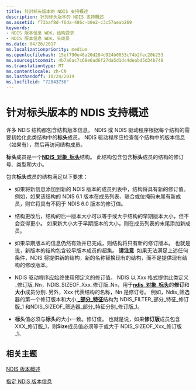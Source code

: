 ```yaml
---
title: 针对标头版本的 NDIS 支持概述
description: 针对标头版本的 NDIS 支持概述
ms.assetid: f73baf8d-f6da-486c-b0e2-c3c57aeab269
keywords:
- NDIS 版本信息 WDK，结构要求
- NDIS 版本信息 WDK，头成员
ms.date: 04/20/2017
ms.localizationpriority: medium
ms.openlocfilehash: 15ef790e46a20d284d924b0053c74b2fec20b253
ms.sourcegitcommit: 4b7a6ac7c68e6ad6f27da5d1dc4deabd5d34b748
ms.translationtype: MT
ms.contentlocale: zh-CN
ms.lasthandoff: 10/24/2019
ms.locfileid: "72843736"
---
```

# <a name="overview-of-ndis-support-for-header-versions"></a>针对标头版本的 NDIS 支持概述





许多 NDIS 结构都包含结构版本信息。 NDIS 或 NDIS 驱动程序根据每个结构的需要初始化此类结构中的**标头**成员。 NDIS 驱动程序应检查每个结构中的版本信息（如果有），然后再访问结构成员。

**标头**成员是一个[**NDIS\_对象\_标头**](https://docs.microsoft.com/windows-hardware/drivers/ddi/ntddndis/ns-ntddndis-_ndis_object_header)结构。 此结构包含包含**标头**成员的结构的修订号、类型和大小。

包含**标头**成员的结构满足以下要求：

-   如果将新信息添加到新的 NDIS 版本的成员列表中，结构将具有新的修订值。 例如，如果该结构的 NDIS 6.1 版本在成员列表、联合或位掩码末尾有新成员，则它将具有不同于 NDIS 6.0 版本的修订值。

-   结构更改后，结构的后一版本大小可以等于或大于结构的早期版本大小，但不会变得更小。 如果新大小大于早期版本的大小，则在成员列表的末尾添加新成员。

-   如果早期版本的信息仍然有效并已完成，则结构将只有新的修订版本。 也就是说，新版本的结构包含较早版本成员的超集。
    **请注意**  如果无法满足上述任何条件，NDIS 将提供新的结构，新的名称替换现有的结构，而不是提供现有结构的修改版本。

     

-   NDIS 驱动程序应始终使用预定义的修订值。 NDIS 以 Xxx 格式提供此类定义\_修订版\_Nn，NDIS\_SIZEOF\_Xxx\_修订版\_Nn，用于[**ndis\_对象\_标头**](https://docs.microsoft.com/windows-hardware/drivers/ddi/ntddndis/ns-ntddndis-_ndis_object_header)的**修订**和**大小**成员分别. 另外，Xxx 代表结构的名称，Nn 是修订号。 例如，Ndis\_筛选器的第一个修订版本和大小[ **\_部分\_特征**](https://docs.microsoft.com/windows-hardware/drivers/ddi/ndis/ns-ndis-_ndis_filter_partial_characteristics)结构为 NDIS\_FILTER\_部分\_特征\_修订版\_1 和NDIS\_SIZEOF\_筛选器\_部分\_特征分别\_修订版\_1。

-   **标头**值必须与**标头**的大小一致。修订值。 也就是说，如果**修订版**成员包含 XXX\_修订版\_1，则**Size**成员值必须等于或大于 NDIS\_SIZEOF\_Xxx\_修订版\_1。

## <a name="related-topics"></a>相关主题


[NDIS 版本概述](overview-of-ndis-versions.md)

[指定 NDIS 版本信息](specifying-ndis-version-information.md)

 

 






